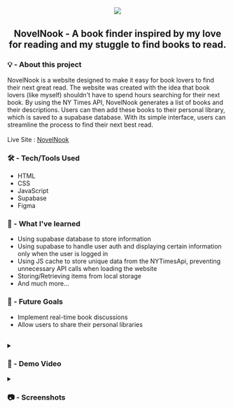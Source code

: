 <div align="center">
 <img src="https://github.com/LaiDev/NovelNookPublic/assets/70034760/fdab25b7-bbd5-4f78-b989-8c90d69e8ca7" width='300px'/>
 <h2> NovelNook - A book finder inspired by my love for reading and my stuggle to find books to read. </h2>  
</div>

### 💡 - About this project
NovelNook is a website designed to make it easy for book lovers to find their next great read. The website was created with the idea that book lovers (like myself) shouldn't have to spend hours searching for their next book. By using the NY Times API, NovelNook generates a list of books and their descriptions. Users can then add these books to their personal library, which is saved to a supabase database. With its simple interface, users can streamline the process to find their next best read.
<br>
<br>
Live Site : [NovelNook](https://novelnook.netlify.app/)

### 🛠️ - Tech/Tools Used 
- HTML
- CSS
- JavaScript
- Supabase
- Figma

### 🧠 - What I've learned 

- Using supabase database to store information
- Using supabase to handle user auth and displaying certain information only when the user is logged in 
- Using JS cache to store unique data from the NYTimesApi, preventing unnecessary API calls when loading the website
- Storing/Retrieving items from local storage
- And much more...

### 📌 - Future Goals
- Implement real-time book discussions
- Allow users to share their personal libraries
<br>  

<details>
<summary><h3> 🎥 - Demo Video </h3></summary>
<a href="https://drive.google.com/file/d/1HlzptW4w4gqWqCG8GixVeqF6NGXg7Jjw/view">
  <img src="./resources/img/NovelNookCover.png" alt="Video Thumbnail" width="640" height="480">
</a>
</details>

<details>
<summary><h3> 📷 - Screenshots </h3></summary>
 <img src="https://github.com/LaiDev/NovelNookPublic/assets/70034760/4bcc7485-d78a-440f-9259-1ef27ab4b375"/>
 <img src="https://github.com/LaiDev/NovelNookPublic/assets/70034760/f76ad6f8-9299-46fe-8fe4-fee6c0b21426"/>
 <img src="https://github.com/LaiDev/NovelNookPublic/assets/70034760/2aae7cbf-38e8-4da5-b312-6de9978f9e17"/>
</details>




